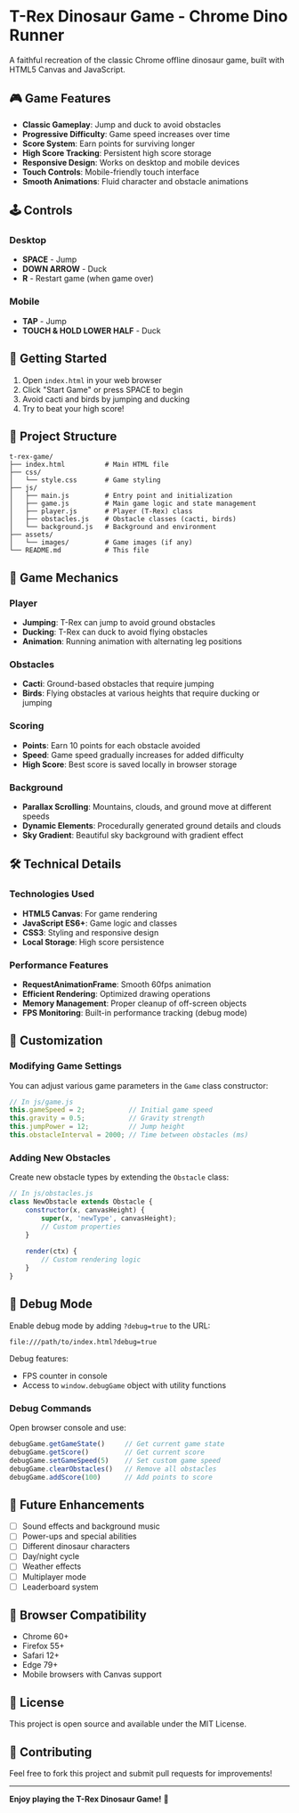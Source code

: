 # T-Rex Dinosaur Game - Chrome Dino Runner

A faithful recreation of the classic Chrome offline dinosaur game, built with HTML5 Canvas and JavaScript.

## 🎮 Game Features

- **Classic Gameplay**: Jump and duck to avoid obstacles
- **Progressive Difficulty**: Game speed increases over time
- **Score System**: Earn points for surviving longer
- **High Score Tracking**: Persistent high score storage
- **Responsive Design**: Works on desktop and mobile devices
- **Touch Controls**: Mobile-friendly touch interface
- **Smooth Animations**: Fluid character and obstacle animations

## 🕹️ Controls

### Desktop
- **SPACE** - Jump
- **DOWN ARROW** - Duck
- **R** - Restart game (when game over)

### Mobile
- **TAP** - Jump
- **TOUCH & HOLD LOWER HALF** - Duck

## 🚀 Getting Started

1. Open `index.html` in your web browser
2. Click "Start Game" or press SPACE to begin
3. Avoid cacti and birds by jumping and ducking
4. Try to beat your high score!

## 📁 Project Structure

```
t-rex-game/
├── index.html          # Main HTML file
├── css/
│   └── style.css       # Game styling
├── js/
│   ├── main.js         # Entry point and initialization
│   ├── game.js         # Main game logic and state management
│   ├── player.js       # Player (T-Rex) class
│   ├── obstacles.js    # Obstacle classes (cacti, birds)
│   └── background.js   # Background and environment
├── assets/
│   └── images/         # Game images (if any)
└── README.md           # This file
```

## 🎯 Game Mechanics

### Player
- **Jumping**: T-Rex can jump to avoid ground obstacles
- **Ducking**: T-Rex can duck to avoid flying obstacles
- **Animation**: Running animation with alternating leg positions

### Obstacles
- **Cacti**: Ground-based obstacles that require jumping
- **Birds**: Flying obstacles at various heights that require ducking or jumping

### Scoring
- **Points**: Earn 10 points for each obstacle avoided
- **Speed**: Game speed gradually increases for added difficulty
- **High Score**: Best score is saved locally in browser storage

### Background
- **Parallax Scrolling**: Mountains, clouds, and ground move at different speeds
- **Dynamic Elements**: Procedurally generated ground details and clouds
- **Sky Gradient**: Beautiful sky background with gradient effect

## 🛠️ Technical Details

### Technologies Used
- **HTML5 Canvas**: For game rendering
- **JavaScript ES6+**: Game logic and classes
- **CSS3**: Styling and responsive design
- **Local Storage**: High score persistence

### Performance Features
- **RequestAnimationFrame**: Smooth 60fps animation
- **Efficient Rendering**: Optimized drawing operations
- **Memory Management**: Proper cleanup of off-screen objects
- **FPS Monitoring**: Built-in performance tracking (debug mode)

## 🎨 Customization

### Modifying Game Settings
You can adjust various game parameters in the `Game` class constructor:

```javascript
// In js/game.js
this.gameSpeed = 2;           // Initial game speed
this.gravity = 0.5;           // Gravity strength
this.jumpPower = 12;          // Jump height
this.obstacleInterval = 2000; // Time between obstacles (ms)
```

### Adding New Obstacles
Create new obstacle types by extending the `Obstacle` class:

```javascript
// In js/obstacles.js
class NewObstacle extends Obstacle {
    constructor(x, canvasHeight) {
        super(x, 'newType', canvasHeight);
        // Custom properties
    }
    
    render(ctx) {
        // Custom rendering logic
    }
}
```

## 🐛 Debug Mode

Enable debug mode by adding `?debug=true` to the URL:
```
file:///path/to/index.html?debug=true
```

Debug features:
- FPS counter in console
- Access to `window.debugGame` object with utility functions

### Debug Commands
Open browser console and use:
```javascript
debugGame.getGameState()     // Get current game state
debugGame.getScore()         // Get current score
debugGame.setGameSpeed(5)    // Set custom game speed
debugGame.clearObstacles()   // Remove all obstacles
debugGame.addScore(100)      // Add points to score
```

## 🌟 Future Enhancements

- [ ] Sound effects and background music
- [ ] Power-ups and special abilities
- [ ] Different dinosaur characters
- [ ] Day/night cycle
- [ ] Weather effects
- [ ] Multiplayer mode
- [ ] Leaderboard system

## 📱 Browser Compatibility

- Chrome 60+
- Firefox 55+
- Safari 12+
- Edge 79+
- Mobile browsers with Canvas support

## 📄 License

This project is open source and available under the MIT License.

## 🤝 Contributing

Feel free to fork this project and submit pull requests for improvements!

---

**Enjoy playing the T-Rex Dinosaur Game!** 🦕
